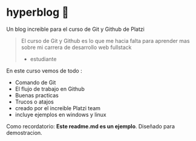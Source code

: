 # hyperblog 🖤

Un blog increible para el curso de Git y Github de Platzi

> El curso de Git y Github es lo que me hacia falta para aprender mas sobre mi carrera de desarrollo web fullstack
>
> - estudiante

En este curso vemos de todo :

- Comando de Git
- El flujo de trabajo en Github
- Buenas practicas
- Trucos o atajos
- creado por el increible Platzi team
- incluye ejemplos en windows y linux

Como recordatorio: **Este readme.md es un ejemplo**. Diseñado para demostracion.

